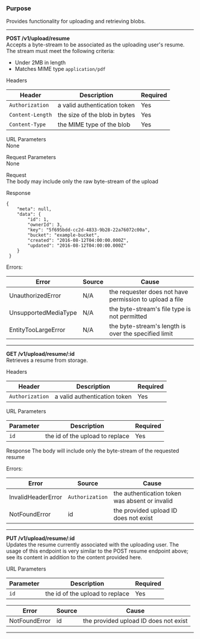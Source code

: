 ### Purpose

Provides functionality for uploading and retrieving blobs.

---

**POST /v1/upload/resume** <br />
Accepts a byte-stream to be associated as the uploading user's resume. The stream must meet the following criteria:
* Under 2MB in length
* Matches MIME type `application/pdf`

Headers <br />

| Header        | Description           | Required  |
| ------------- | --------------------- | --------- |
| `Authorization` | a valid authentication token | Yes |
| `Content-Length` | the size of the blob in bytes | Yes |
| `Content-Type` | the MIME type of the blob | Yes |

URL Parameters <br />
None

Request Parameters <br />
None

Request <br />
The body may include only the raw byte-stream of the upload

Response
```
{
    "meta": null,
    "data": {
        "id": 1,
        "ownerId": 3,
        "key": "5f695bdd-cc2d-4833-9b28-22a76072c00a",
        "bucket": "example-bucket",
        "created": "2016-08-12T04:00:00.000Z", 
        "updated": "2016-08-12T04:00:00.000Z"
    }
 }
```

Errors: <br>

| Error        | Source | Cause  |
| ------------ | ------ | ------ |
| UnauthorizedError | N/A | the requester does not have permission to upload a file |
| UnsupportedMediaType | N/A | the byte-stream's file type is not permitted |
| EntityTooLargeError | N/A | the byte-stream's length is over the specified limit |

---

**GET /v1/upload/resume/:id** <br />
Retrieves a resume from storage.

Headers <br />

| Header        | Description           | Required  |
| ------------- | --------------------- | --------- |
| `Authorization` | a valid authentication token | Yes |

URL Parameters <br />

| Parameter  | Description     | Required  |
| -----| --------------------- | --------- |
| `id` | the id of the upload to replace | Yes |

Response
The body will include only the byte-stream of the requested resume

Errors: <br>

| Error        | Source | Cause  |
| ------------ | ------ | ------ |
| InvalidHeaderError | `Authorization` | the authentication token was absent or invalid |
| NotFoundError | id | the provided upload ID does not exist |

---

**PUT /v1/upload/resume/:id** <br />
Updates the resume currently associated with the uploading user. The usage of this endpoint is very similar to the POST resume endpoint above; see its content in addition to the content provided here.

URL Parameters <br />

| Parameter  | Description     | Required  |
| -----| --------------------- | --------- |
| `id` | the id of the upload to replace | Yes |

| Error        | Source | Cause  |
| ------------ | ------ | ------ |
| NotFoundError | id | the provided upload ID does not exist |

---
